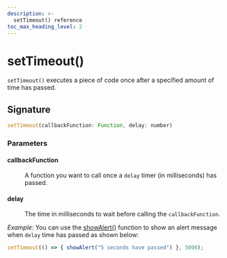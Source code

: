 ```yaml
---
description: >-
  setTimeout() reference
toc_max_heading_level: 2
---
```


# setTimeout()

`setTimeout()` executes a piece of code once after a specified amount of time has passed.

## Signature

```javascript
setTimeout(callbackFunction: Function, delay: number)
```

### Parameters

#### callbackFunction

<dd>

A function you want to call once a `delay` timer (in milliseconds) has passed.

</dd>

#### delay

<dd>

The time in milliseconds to wait before calling the `callbackFunction`.

</dd>


*Example:* You can use the [showAlert()](/reference/appsmith-framework/widget-actions/show-alert) function to show an alert message when `delay` time has passed as shown below:

```javascript
setTimeout(() => { showAlert("5 seconds have passed") }, 5000);
```